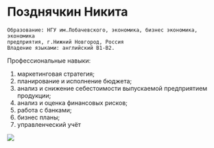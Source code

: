 # Позднячкин Никита
	Образование: НГУ им.Лобачевского, экономика, бизнес экономика, экономика
	предприятия, г.Нижний Новгород, Россия
	Владение языками: английский В1-В2.

Профессиональные навыки:
1. маркетинговая стратегия;
2. планирование и исполнение бюджета;
3. анализ и снижение себестоимости выпускаемой предприятием продукции;
4. анализ и оценка финансовых рисков;
5. работа с банками;
6. бизнес планы;
7. управленческий учёт

![](./img/Audi_80_V_B4_1991-19.png)
